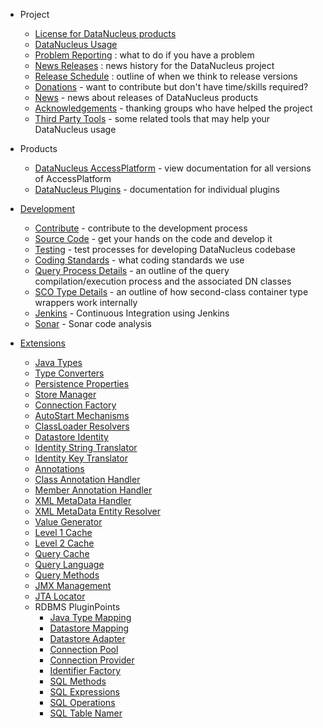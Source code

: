 <head><title>Development</title></head>

* Project
	+ [License for DataNucleus products](license.html)
	+ [DataNucleus Usage](usage.html)
	+ [Problem Reporting](problem_reporting.html) : what to do if you have a problem
	+ [News Releases](news/index.html) : news history for the DataNucleus project
	+ [Release Schedule](http://www.datanucleus.org/servlet/wiki/display/ENG/Release+and+Plans) : outline of when we think to release versions
	+ [Donations](donations.html) - want to contribute but don't have time/skills required?
	+ [News](news/index.html) - news about releases of DataNucleus products
	+ [Acknowledgements](acknowledgements.html) - thanking groups who have helped the project
	+ [Third Party Tools](thirdparty_tools.html) - some related tools that may help your DataNucleus usage


* Products
	+ [DataNucleus AccessPlatform](products/accessplatform.html) - view documentation for all versions of AccessPlatform
	+ [DataNucleus Plugins](products/plugins.html) - documentation for individual plugins


* [Development](development/index.html)
	+ [Contribute](development/contribute.html) - contribute to the development process
	+ [Source Code](development/sourcecode.html) - get your hands on the code and develop it
	+ [Testing](development/tests.html) - test processes for developing DataNucleus codebase
	+ [Coding Standards](development/coding_standards.html) - what coding standards we use
	+ [Query Process Details](development/query_details.html) - an outline of the query compilation/execution process and the associated DN classes
	+ [SCO Type Details](development/sco_type_details.html) - an outline of how second-class container type wrappers work internally
	+ [Jenkins](http://jenkins.datanucleus.org) - Continuous Integration using Jenkins
	+ [Sonar](http://sonar.datanucleus.org) - Sonar code analysis


* [Extensions](extensions/index.html)
	+ [Java Types](extensions/java_types.html)
	+ [Type Converters](extensions/type_converter.html)
	+ [Persistence Properties](extensions/persistence_properties.html)
	+ [Store Manager](extensions/store_manager.html)
	+ [Connection Factory](extensions/connection_factory.html)
	+ [AutoStart Mechanisms](extensions/autostart_mechanism.html)
	+ [ClassLoader Resolvers](extensions/classloader_resolver.html)
	+ [Datastore Identity](extensions/datastoreidentity.html)
	+ [Identity String Translator](extensions/identity_string_translator.html)
	+ [Identity Key Translator](extensions/identity_key_translator.html)
	+ [Annotations](extensions/annotations.html)
	+ [Class Annotation Handler](extensions/class_annotation_handler.html)
	+ [Member Annotation Handler](extensions/member_annotation_handler.html)
	+ [XML MetaData Handler](extensions/metadata_handler.html)
	+ [XML MetaData Entity Resolver](extensions/metadata_entityresolver.html)
	+ [Value Generator](extensions/value_generator.html)
	+ [Level 1 Cache](extensions/level1_cache.html)
	+ [Level 2 Cache](extensions/level2_cache.html)
	+ [Query Cache](extensions/query_cache.html)
	+ [Query Language](extensions/store_query_query.html)
	+ [Query Methods](extensions/store_query_methods.html)
	+ [JMX Management](extensions/management_server.html)
	+ [JTA Locator](extensions/jta_locator.html)
	+ RDBMS PluginPoints
		- [Java Type Mapping](extensions/rdbms_java_types.html)
		- [Datastore Mapping](extensions/rdbms_datastore_types.html)
		- [Datastore Adapter](extensions/rdbms_datastore_adapter.html)
		- [Connection Pool](extensions/rdbms_connection_pool.html)
		- [Connection Provider](extensions/rdbms_connection_provider.html)
		- [Identifier Factory](extensions/rdbms_identifier_factory.html)
		- [SQL Methods](extensions/rdbms_sql_methods.html)
		- [SQL Expressions](extensions/rdbms_sql_expressions.html)
		- [SQL Operations](extensions/rdbms_sql_operations.html)
		- [SQL Table Namer](extensions/rdbms_sql_table_namer.html)

